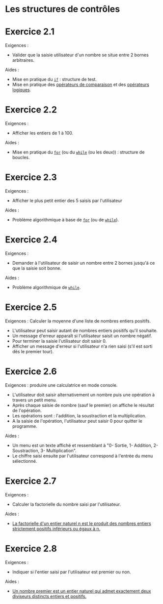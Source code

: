 # Les structures de contrôles


# Exercice 2.1
Exigences :
* Valider que la saisie utilisateur d'un nombre se situe entre 2 bornes arbitraires.

Aides :
* Mise en pratique du [`if`](https://fr.cppreference.com/w/cpp/language/if) : structure de test.
* Mise en pratique des [opérateurs de comparaison](https://fr.cppreference.com/w/cpp/language/operator_comparison) et des [opérateurs logiques](https://fr.cppreference.com/w/cpp/language/operator_logical).


# Exercice 2.2
Exigences :
* Afficher les entiers de 1 à 100.

Aides :
* Mise en pratique du [`for`](https://fr.cppreference.com/w/cpp/language/for) (ou du [`while`](https://fr.cppreference.com/w/cpp/language/while) (ou les deux)) : structure de boucles.


# Exercice 2.3
Exigences :
* Afficher le plus petit entier des 5 saisis par l'utilisateur

Aides :
* Problème algorithmique à base de [`for`](https://fr.cppreference.com/w/cpp/language/for) (ou de [`while`](https://fr.cppreference.com/w/cpp/language/while)).


# Exercice 2.4
Exigences :
* Demander à l'utilisateur de saisir un nombre entre 2 bornes jusqu'à ce que la saisie soit bonne.

Aides :
* Problème algorithmique de [`while`](https://fr.cppreference.com/w/cpp/language/while).


# Exercice 2.5
Exigences : Calculer la moyenne d'une liste de nombres entiers positifs.
* L'utilisateur peut saisir autant de nombres entiers positifs qu'il souhaite.
* Un message d'erreur apparaît si l'utilisateur saisit un nombre négatif.
* Pour terminer la saisie l'utilisateur doit saisir 0.
* Afficher un message d'erreur si l'utilisateur n'a rien saisi (s'il est sorti dès le premier tour).


# Exercice 2.6
Exigences : produire une calculatrice en mode console.
* L'utilisateur doit saisir alternativement un nombre puis une opération à travers un petit menu.
* Après chaque saisie de nombre (sauf le premier) on affiche le résultat de l'opération.
* Les opérations sont : l'addition, la soustraction et la multiplication.
* A la saisie de l'opération, l'utilisateur peut saisir 0 pour quitter le programme.

Aides :
* Un menu est un texte affiché et ressemblant à "0- Sortie, 1- Addition, 2- Soustraction, 3- Multiplication".
* Le chiffre saisi ensuite par l'utilisateur correspond à l'entrée du menu sélectionné.


# Exercice 2.7
Exigences :
* Calculer la factorielle du nombre saisi par l'utilisateur.

Aides :
* [La factorielle d'un entier naturel n est le produit des nombres entiers strictement positifs inférieurs ou égaux à n.](https://fr.wikipedia.org/wiki/Factorielle)



# Exercice 2.8
Exigences :
* Indiquer si l'entier saisi par l'utilisateur est premier ou non.

Aides :
* [Un nombre premier est un entier naturel qui admet exactement deux diviseurs distincts entiers et positifs.](https://fr.wikipedia.org/wiki/Nombre_premier)

